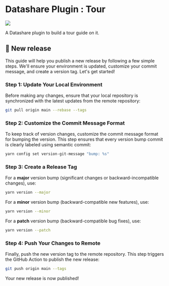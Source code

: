 # Datashare Plugin : Tour

[![](https://img.shields.io/github/actions/workflow/status/icij/datashare-plugin-tour/main.yml)](https://github.com/ICIJ/datashare-plugin-tour/actions)

A Datashare plugin to build a tour guide on it.

## 🤸 New release

This guide will help you publish a new release by following a few simple steps. We'll ensure your environment is updated, customize your commit message, and create a version tag. Let's get started!

### Step 1: Update Your Local Environment

Before making any changes, ensure that your local repository is synchronized with the latest updates from the remote repository:

```bash
git pull origin main --rebase --tags
```

### Step 2: Customize the Commit Message Format

To keep track of version changes, customize the commit message format for bumping the version. This step ensures that every version bump commit is clearly labeled using semantic commit:

```bash
yarn config set version-git-message "bump: %s"
```

### Step 3: Create a Release Tag

For a **major** version bump (significant changes or backward-incompatible changes), use:

```bash
yarn version --major
```

For a **minor** version bump (backward-compatible new features), use:

```bash
yarn version --minor
```

For a **patch** version bump (backward-compatible bug fixes), use:

```bash
yarn version --patch
```

### Step 4: Push Your Changes to Remote

Finally, push the new version tag to the remote repository. This step triggers the GitHub Action to publish the new release:

```bash
git push origin main --tags
```

Your new release is now published!